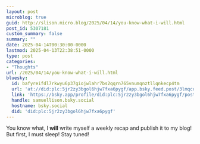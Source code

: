 ```yaml
---
layout: post
microblog: true
guid: http://slison.micro.blog/2025/04/14/you-know-what-i-will.html
post_id: 5307181
custom_summary: false
summary: ""
date: 2025-04-14T00:30:00-0000
lastmod: 2025-04-13T22:38:51-0000
type: post
categories:
- "Thoughts"
url: /2025/04/14/you-know-what-i-will.html
bluesky:
  id: bafyreifdl7rkwyu6p37giojwlahr7bs2qqrn765vnumqnztllqnkecp4tm
  url: 'at://did:plc:5jr2zy3bgol6hjw7fxa6pygf/app.bsky.feed.post/3lmqco3rntw2s'
  link: 'https://bsky.app/profile/did:plc:5jr2zy3bgol6hjw7fxa6pygf/post/3lmqco3rntw2s'
  handle: samuellison.bsky.social
  hostname: bsky.social
  did: 'did:plc:5jr2zy3bgol6hjw7fxa6pygf'
---
```


You know what, I **will** write myself a weekly recap and publish it to my blog! But first, I must sleep! Stay tuned!
